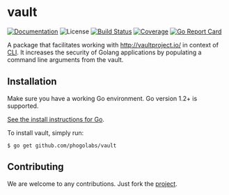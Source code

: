 # vault

[![Documentation][godoc-img]][godoc-url]
![License][license-img]
[![Build Status][travis-img]][travis-url]
[![Coverage][codecov-img]][codecov-url]
[![Go Report Card][report-img]][report-url]

A package that facilitates working with http://vaultproject.io/ in context of
[CLI](https://github.com/phogolabs/cli). It increases the security of Golang
applications by populating a command line arguments from the vault.

## Installation

Make sure you have a working Go environment. Go version 1.2+ is supported.

[See the install instructions for Go](http://golang.org/doc/install.html).

To install vault, simply run:
```
$ go get github.com/phogolabs/vault
```

## Contributing

We are welcome to any contributions. Just fork the
[project](https://github.com/phogolabs/vault).

[travis-img]: https://travis-ci.org/phogolabs/vault.svg?branch=master
[travis-url]: https://travis-ci.org/phogolabs/vault
[report-img]: https://goreportcard.com/badge/github.com/phogolabs/vault
[report-url]: https://goreportcard.com/report/github.com/phogolabs/vault
[codecov-url]: https://codecov.io/gh/phogolabs/vault
[codecov-img]: https://codecov.io/gh/phogolabs/vault/branch/master/graph/badge.svg
[godoc-url]: https://godoc.org/github.com/phogolabs/vault
[godoc-img]: https://godoc.org/github.com/phogolabs/vault?status.svg
[license-img]: https://img.shields.io/badge/license-MIT-blue.svg
[software-license-url]: LICENSE
